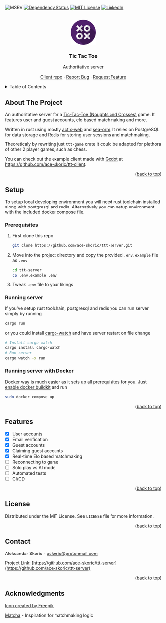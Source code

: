 <a name="readme-top"></a>

<!-- [![Stargazers][stars-shield]][stars-url] -->
<!-- [![Issues][issues-shield]][issues-url] -->
<!-- [![MIT License][license-shield]][license-url] -->
<!-- ![Tokei][tokei-shield] -->
![MSRV][msrv-shield]
[![Dependency Status][dependency-shield]][dependency-url]
[![MIT License][license-shield]][license-url]
[![LinkedIn][linkedin-shield]][linkedin-url]

<!-- PROJECT LOGO -->
<br />
<div align="center">
  <a href="https://github.com/ace-skoric/ttt-server">
    <img src="assets/logo.png" alt="Logo" width="80" height="80">
  </a>

<h3 align="center">Tic Tac Toe</h3>

  <p align="center">
    Authoritative server
    <br />
    <br />
    <a href="https://github.com/ace-skoric/ttt-client">Client repo</a>
    ·
    <a href="https://github.com/ace-skoric/ttt-server/issues">Report Bug</a>
    ·
    <a href="https://github.com/ace-skoric/ttt-server/issues">Request Feature</a>
  </p>
</div>

<!-- TABLE OF CONTENTS -->
<details>
  <summary>Table of Contents</summary>
  <ol>
    <li>
      <a href="#about-the-project">About The Project</a>
    </li>
    <li>
      <a href="#setup">Setup</a>
      <ul>
        <li><a href="#prerequisites">Prerequisites</a></li>
        <li><a href="#running-server">Running server</a></li>
        <li><a href="#running-server-with-docker">Running server with Docker</a></li>
      </ul>
    </li>
    <li><a href="#features">Features</a></li>
    <li><a href="#license">License</a></li>
    <li><a href="#contact">Contact</a></li>
    <li><a href="#acknowledgments">Acknowledgments</a></li>
  </ol>
</details>

<!-- ABOUT THE PROJECT -->
## About The Project

An authoritative server for a [Tic-Tac-Toe (Noughts and Crosses)](https://en.wikipedia.org/wiki/Tic-tac-toe) game. It features user and guest accounts, elo based matchmaking and more.

Written in rust using mostly [actix-web](https://actix.rs/) and [sea-orm](https://www.sea-ql.org/SeaORM/). It relies on PostgreSQL for data storage and Redis for storing user sessions and matchmaking.

Theoreticaly by rewriting just `ttt-game` crate it could be adapted for plethora of other 2 player games, such as chess.

You can check out the example client made with [Godot](https://godotengine.org/) at <https://github.com/ace-skoric/ttt-client>.



<p align="right">(<a href="#readme-top">back to top</a>)</p>

<!-- SETUP -->
## Setup

To setup local developing environment you will need rust toolchain installed along with postgresql and redis.
Alternatively you can setup environment with the included docker compose file.

### Prerequisites

1. First clone this repo

    ```sh
    git clone https://github.com/ace-skoric/ttt-server.git
    ```

2. Move into the project directory and copy the provided `.env.example` file as `.env`

    ```sh
    cd ttt-server
    cp .env.example .env
    ```

3. Tweak `.env` file to your likings

### Running server

If you've setup rust toolchain, postgresql and redis you can run server simply by running

```sh
cargo run
```

or you could install [cargo-watch](https://github.com/watchexec/cargo-watch) and have server restart on file change

```sh
# Install cargo watch
cargo install cargo-watch
# Run server
cargo watch -x run
```

### Running server with Docker

Docker way is much easier as it sets up all prerequisites for you.
Just [enable docker buildkit](https://docs.docker.com/build/buildkit/) and run

```sh
sudo docker compose up
```


<p align="right">(<a href="#readme-top">back to top</a>)</p>

<!-- FEATURES -->
## Features

* [x] User accounts
* [x] Email verification
* [x] Guest accounts
* [x] Claiming guest accounts
* [x] Real-time Elo based matchmaking
* [ ] Reconnecting to game
* [ ] Solo play vs AI mode
* [ ] Automated tests
* [ ] CI/CD

<p align="right">(<a href="#readme-top">back to top</a>)</p>

<!-- LICENSE -->
## License

Distributed under the MIT License. See `LICENSE` file for more information.

<p align="right">(<a href="#readme-top">back to top</a>)</p>

<!-- CONTACT -->
## Contact

Aleksandar Skoric - askoric@protonmail.com

Project Link: [https://github.com/ace-skoric/ttt-server](https://github.com/ace-skoric/ttt-server)

<p align="right">(<a href="#readme-top">back to top</a>)</p>

<!-- ACKNOWLEDGMENTS -->
## Acknowledgments

[Icon created by Freepik]("https://www.flaticon.com/free-icons/tic-tac-toe")

[Matcha](https://github.com/redis-developer/matcha) - Inspiration for matchmaking logic

<!-- MARKDOWN LINKS & IMAGES -->
<!-- https://www.markdownguide.org/basic-syntax/#reference-style-links -->
[contributors-shield]: https://img.shields.io/github/contributors/ace-skoric/ttt-server.svg?style=flat
[contributors-url]: https://github.com/ace-skoric/ttt-server/graphs/contributors
[forks-shield]: https://img.shields.io/github/forks/ace-skoric/ttt-server.svg?style=flat
[forks-url]: https://github.com/ace-skoric/ttt-server/network/members
[stars-shield]: https://img.shields.io/github/stars/ace-skoric/ttt-server.svg?style=flat
[stars-url]: https://github.com/ace-skoric/ttt-server/stargazers
[issues-shield]: https://img.shields.io/github/issues/ace-skoric/ttt-server.svg?style=flat
[issues-url]: https://github.com/ace-skoric/ttt-server/issues
[license-shield]: https://img.shields.io/github/license/ace-skoric/ttt-server.svg?style=flat
[license-url]: https://github.com/ace-skoric/ttt-server/blob/master/LICENSE
[linkedin-shield]: https://img.shields.io/badge/-LinkedIn-black.svg?style=flat&logo=linkedin&colorB=555
[linkedin-url]: https://linkedin.com/in/askoric
[dependency-shield]: https://deps.rs/repo/github/ace-skoric/ttt-server/status.svg
[dependency-url]: https://deps.rs/repo/github/ace-skoric/ttt-server
[msrv-shield]: https://img.shields.io/badge/rustc-1.65+-ab6000.svg?style=flat
[tokei-shield]: https://img.shields.io/tokei/lines/github/ace-skoric/ttt-server